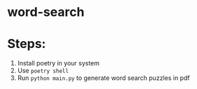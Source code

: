 # word-search

# Steps:
1. Install poetry in your system
2. Use `poetry shell`
3. Run `python main.py` to generate word search puzzles in pdf
